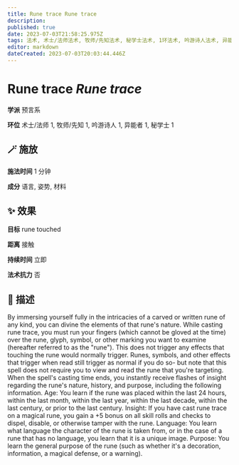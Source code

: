 ```yaml
---
title: Rune trace Rune trace
description: 
published: true
date: 2023-07-03T21:58:25.975Z
tags: 法术, 术士/法师法术, 牧师/先知法术, 秘学士法术, 1环法术, 吟游诗人法术, 异能者法术, 预言系
editor: markdown
dateCreated: 2023-07-03T20:03:44.446Z
---
```


# **Rune trace** *Rune trace*

**学派** 预言系 

**环位** 术士/法师 1, 牧师/先知 1, 吟游诗人 1, 异能者 1, 秘学士 1

## 🪄 施放

**施法时间** 1 分钟

**成分** 语言, 姿势, 材料

## ✨ 效果 

**目标** rune touched 

**距离** 接触  

**持续时间** 立即 

**法术抗力** 否

## 📖 描述

By immersing yourself fully in the intricacies of a carved or written rune of any kind, you can divine the elements of that rune's nature. While casting rune trace, you must run your fingers (which cannot be gloved at the time) over the rune, glyph, symbol, or other marking you want to examine (hereafter referred to as the "rune"). This does not trigger any effects that touching the rune would normally trigger. Runes, symbols, and other effects that trigger when read still trigger as normal if you do so- but note that this spell does not require you to view and read the rune that you're targeting. When the spell's casting time ends, you instantly receive flashes of insight regarding the rune's nature, history, and purpose, including the following information. Age: You learn if the rune was placed within the last 24 hours, within the last month, within the last year, within the last decade, within the last century, or prior to the last century.  Insight: If you have cast rune trace on a magical rune, you gain a +5 bonus on all skill rolls and checks to dispel, disable, or otherwise tamper with the rune.  Language: You learn what language the character of the rune is taken from, or in the case of a rune that has no language, you learn that it is a unique image.  Purpose: You learn the general purpose of the rune (such as whether it's a decoration, information, a magical defense, or a warning).
    